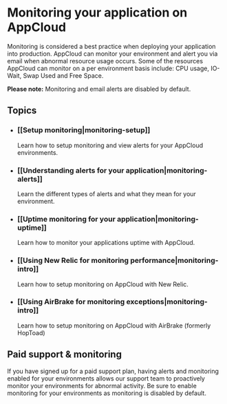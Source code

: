 # Monitoring your application on AppCloud


Monitoring is considered a best practice when deploying your application
into production.  AppCloud can monitor your environment and alert you via
email when abnormal resource usage occurs. Some of the resources AppCloud 
can monitor on a per environment basis include: CPU usage, IO-Wait, Swap 
Used and Free Space. 

**Please note:** Monitoring and email alerts are disabled by default.



## Topics

* ### [[Setup monitoring|monitoring-setup]]
  Learn how to setup monitoring and view alerts for your AppCloud environments.
  
* ### [[Understanding alerts for your application|monitoring-alerts]]
  Learn the different types of alerts and what they mean for your environment.  

* ### [[Uptime monitoring for your application|monitoring-uptime]]
  Learn how to monitor your applications uptime with AppCloud.

* ### [[Using New Relic for monitoring performance|monitoring-intro]]
  Learn how to setup monitoring on AppCloud with New Relic.

* ### [[Using AirBrake for monitoring exceptions|monitoring-intro]]
  Learn how to setup monitoring on AppCloud with AirBrake (formerly HopToad)
  

## Paid support & monitoring


If you have signed up for a paid support plan, having alerts and monitoring enabled
for your environments allows our support team to proactively monitor your
environments for abnormal activity. Be sure to enable monitoring for your 
environments as monitoring is disabled by default.

